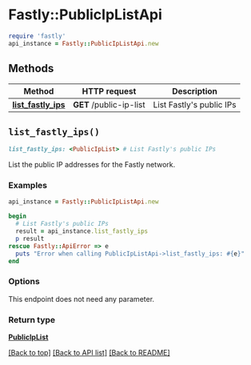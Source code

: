# Fastly::PublicIpListApi


```ruby
require 'fastly'
api_instance = Fastly::PublicIpListApi.new
```

## Methods

| Method | HTTP request | Description |
| ------ | ------------ | ----------- |
| [**list_fastly_ips**](PublicIpListApi.md#list_fastly_ips) | **GET** /public-ip-list | List Fastly&#39;s public IPs |


## `list_fastly_ips()`

```ruby
list_fastly_ips: <PublicIpList> # List Fastly's public IPs
```

List the public IP addresses for the Fastly network.

### Examples

```ruby
api_instance = Fastly::PublicIpListApi.new

begin
  # List Fastly's public IPs
  result = api_instance.list_fastly_ips
  p result
rescue Fastly::ApiError => e
  puts "Error when calling PublicIpListApi->list_fastly_ips: #{e}"
end
```

### Options

This endpoint does not need any parameter.

### Return type

[**PublicIpList**](PublicIpList.md)

[[Back to top]](#) [[Back to API list]](../../README.md#endpoints)
[[Back to README]](../../README.md)
